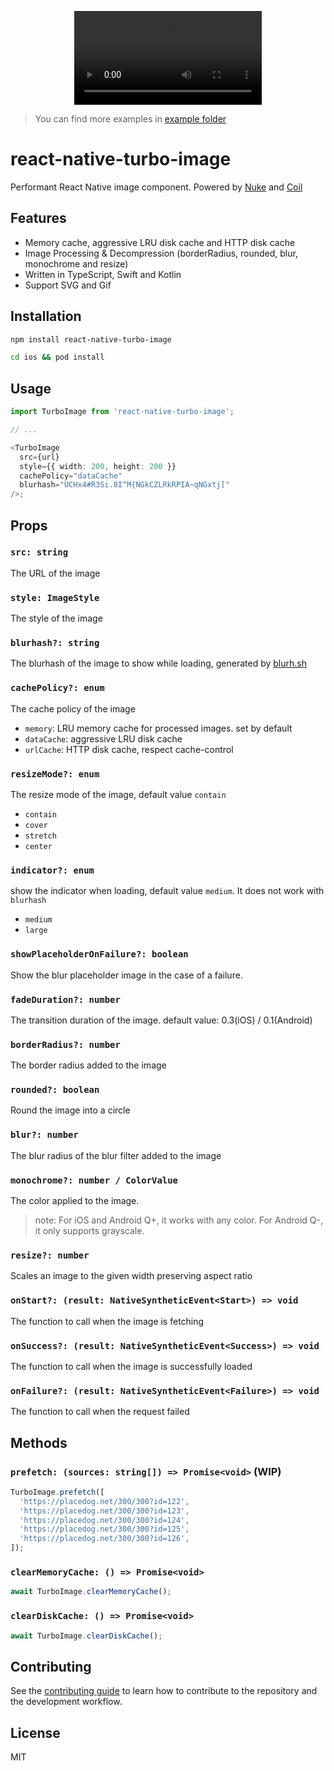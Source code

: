 <p align="center">
  <video src="https://github.com/duguyihou/react-native-turbo-image/assets/9347790/719cd0f9-502b-4a9e-9e86-00c97651aca1"  />
</p>
    
> You can find more examples in [example folder](https://github.com/duguyihou/react-native-turbo-image/tree/main/example)

# react-native-turbo-image

Performant React Native image component. Powered by [Nuke](https://github.com/kean/Nuke) and [Coil](https://github.com/coil-kt/coil)

## Features

- Memory cache, aggressive LRU disk cache and HTTP disk cache
- Image Processing & Decompression (borderRadius, rounded, blur, monochrome and resize)
- Written in TypeScript, Swift and Kotlin
- Support SVG and Gif

## Installation

```sh
npm install react-native-turbo-image

cd ios && pod install
```

## Usage

```ts
import TurboImage from 'react-native-turbo-image';

// ...

<TurboImage
  src={url}
  style={{ width: 200, height: 200 }}
  cachePolicy="dataCache"
  blurhash="UCHx4#R3Si.8I^M{NGkCZLRkRPIA~qNGxtj["
/>;
```

## Props

### `src: string`

The URL of the image

### `style: ImageStyle`

The style of the image

### `blurhash?: string`

The blurhash of the image to show while loading, generated by [blurh.sh](https://blurha.sh/)

### `cachePolicy?: enum`

The cache policy of the image

- `memory`: LRU memory cache for processed images. set by default
- `dataCache`: aggressive LRU disk cache
- `urlCache`: HTTP disk cache, respect cache-control

### `resizeMode?: enum`

The resize mode of the image, default value `contain`

- `contain`
- `cover`
- `stretch`
- `center`

### `indicator?: enum`

show the indicator when loading, default value `medium`. It does not work with `blurhash`

- `medium`
- `large`

### `showPlaceholderOnFailure?: boolean`

Show the blur placeholder image in the case of a failure.

### `fadeDuration?: number`

The transition duration of the image. default value: 0.3(iOS) / 0.1(Android)

### `borderRadius?: number`

The border radius added to the image

### `rounded?: boolean`

Round the image into a circle

### `blur?: number`

The blur radius of the blur filter added to the image

### `monochrome?: number / ColorValue`

The color applied to the image.

> note: For iOS and Android Q+, it works with any color. For Android Q-, it only supports grayscale.

### `resize?: number`

Scales an image to the given width preserving aspect ratio

### `onStart?: (result: NativeSyntheticEvent<Start>) => void`

The function to call when the image is fetching

### `onSuccess?: (result: NativeSyntheticEvent<Success>) => void`

The function to call when the image is successfully loaded

### `onFailure?: (result: NativeSyntheticEvent<Failure>) => void`

The function to call when the request failed

## Methods

### `prefetch: (sources: string[]) => Promise<void>` (WIP)

```ts
TurboImage.prefetch([
  'https://placedog.net/300/300?id=122',
  'https://placedog.net/300/300?id=123',
  'https://placedog.net/300/300?id=124',
  'https://placedog.net/300/300?id=125',
  'https://placedog.net/300/300?id=126',
]);
```

### `clearMemoryCache: () => Promise<void>`

```ts
await TurboImage.clearMemoryCache();
```

### `clearDiskCache: () => Promise<void>`

```ts
await TurboImage.clearDiskCache();
```

## Contributing

See the [contributing guide](CONTRIBUTING.md) to learn how to contribute to the repository and the development workflow.

## License

MIT
